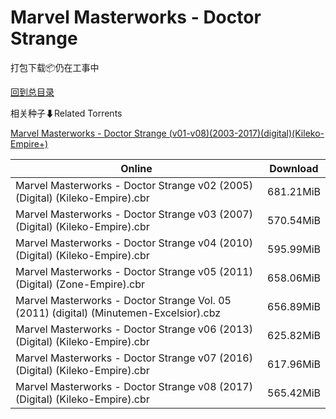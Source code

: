 # Marvel Masterworks - Doctor Strange

打包下载📦仍在工事中

[回到总目录](/Catalogs.md)







相关种子⬇Related Torrents

[Marvel Masterworks - Doctor Strange (v01-v08)(2003-2017)(digital)(Kileko-Empire+)](https://github.com/alicewish/markdown/blob/master/torrent/Marvel-Masterworks---Doctor-Strange--v01-v08--2003-2017--digital--Kileko-Empire.md)

Online | Download
--- | ---
Marvel Masterworks - Doctor Strange v02 (2005) (Digital) (Kileko-Empire).cbr | 681.21MiB
Marvel Masterworks - Doctor Strange v03 (2007) (Digital) (Kileko-Empire).cbr | 570.54MiB
Marvel Masterworks - Doctor Strange v04 (2010) (Digital) (Kileko-Empire).cbr | 595.99MiB
Marvel Masterworks - Doctor Strange v05 (2011) (Digital) (Zone-Empire).cbr | 658.06MiB
Marvel Masterworks - Doctor Strange Vol. 05 (2011) (digital) (Minutemen-Excelsior).cbz | 656.89MiB
Marvel Masterworks - Doctor Strange v06 (2013) (Digital) (Kileko-Empire).cbr | 625.82MiB
Marvel Masterworks - Doctor Strange v07 (2016) (Digital) (Kileko-Empire).cbr | 617.96MiB
Marvel Masterworks - Doctor Strange v08 (2017) (Digital) (Kileko-Empire).cbr | 565.42MiB